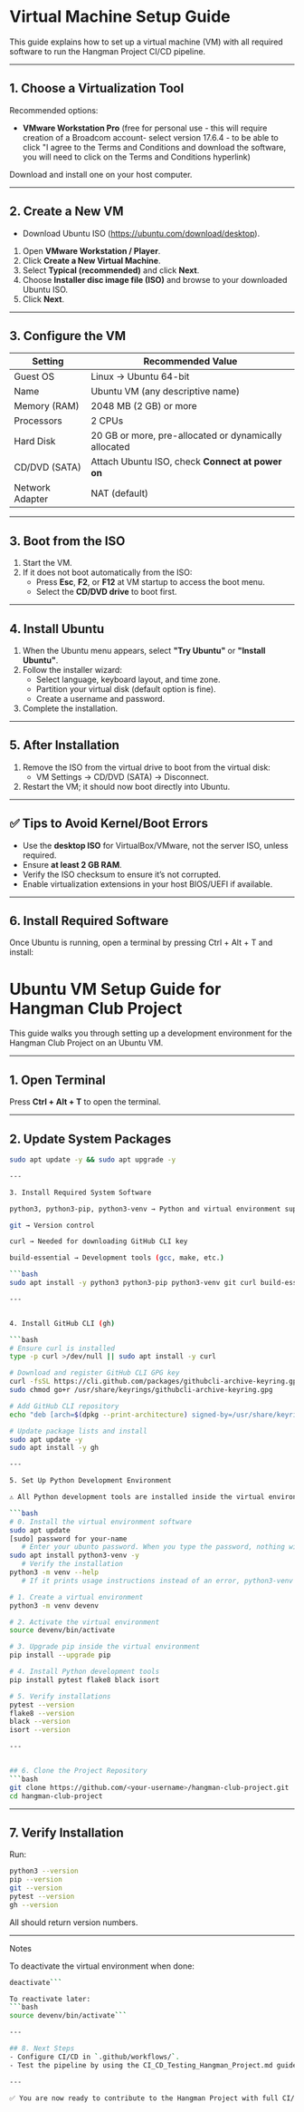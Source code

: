# Virtual Machine Setup Guide

This guide explains how to set up a virtual machine (VM) with all required software to run the Hangman Project CI/CD pipeline.

---

## 1. Choose a Virtualization Tool
Recommended options:

- **VMware Workstation Pro** (free for personal use - this will require creation of a Broadcom account- select version 17.6.4 - to be able to click "I agree to the Terms and Conditions and download the software, you will need to click on the Terms and Conditions hyperlink)

Download and install one on your host computer.

---

  ## 2. Create a New VM
- Download Ubuntu ISO (https://ubuntu.com/download/desktop).
1. Open **VMware Workstation / Player**.
2. Click **Create a New Virtual Machine**.
3. Select **Typical (recommended)** and click **Next**.
4. Choose **Installer disc image file (ISO)** and browse to your downloaded Ubuntu ISO.
5. Click **Next**.

---

## 3. Configure the VM

| Setting | Recommended Value |
|---------|-----------------|
| Guest OS | Linux → Ubuntu 64-bit |
| Name | Ubuntu VM (any descriptive name) |
| Memory (RAM) | 2048 MB (2 GB) or more |
| Processors | 2 CPUs |
| Hard Disk | 20 GB or more, pre-allocated or dynamically allocated |
| CD/DVD (SATA) | Attach Ubuntu ISO, check **Connect at power on** |
| Network Adapter | NAT (default) |

---


## 3. Boot from the ISO

1. Start the VM.
2. If it does not boot automatically from the ISO:
   - Press **Esc**, **F2**, or **F12** at VM startup to access the boot menu.
   - Select the **CD/DVD drive** to boot first.

---
## 4. Install Ubuntu

1. When the Ubuntu menu appears, select **"Try Ubuntu"** or **"Install Ubuntu"**.
2. Follow the installer wizard:
   - Select language, keyboard layout, and time zone.
   - Partition your virtual disk (default option is fine).
   - Create a username and password.
3. Complete the installation.

---

## 5. After Installation

1. Remove the ISO from the virtual drive to boot from the virtual disk:
   - VM Settings → CD/DVD (SATA) → Disconnect.
2. Restart the VM; it should now boot directly into Ubuntu.

---

## ✅ Tips to Avoid Kernel/Boot Errors

- Use the **desktop ISO** for VirtualBox/VMware, not the server ISO, unless required.
- Ensure **at least 2 GB RAM**.
- Verify the ISO checksum to ensure it’s not corrupted.
- Enable virtualization extensions in your host BIOS/UEFI if available.

---

## 6. Install Required Software
Once Ubuntu is running, open a terminal by pressing Ctrl + Alt + T and install:

# Ubuntu VM Setup Guide for Hangman Club Project

This guide walks you through setting up a development environment for the Hangman Club Project on an Ubuntu VM.

---

## 1. Open Terminal

Press **Ctrl + Alt + T** to open the terminal.

---

## 2. Update System Packages

```bash
sudo apt update -y && sudo apt upgrade -y

---

3. Install Required System Software

python3, python3-pip, python3-venv → Python and virtual environment support

git → Version control

curl → Needed for downloading GitHub CLI key

build-essential → Development tools (gcc, make, etc.)

```bash
sudo apt install -y python3 python3-pip python3-venv git curl build-essential

---


4. Install GitHub CLI (gh)

```bash
# Ensure curl is installed
type -p curl >/dev/null || sudo apt install -y curl

# Download and register GitHub CLI GPG key
curl -fsSL https://cli.github.com/packages/githubcli-archive-keyring.gpg | sudo dd of=/usr/share/keyrings/githubcli-archive-keyring.gpg
sudo chmod go+r /usr/share/keyrings/githubcli-archive-keyring.gpg

# Add GitHub CLI repository
echo "deb [arch=$(dpkg --print-architecture) signed-by=/usr/share/keyrings/githubcli-archive-keyring.gpg] https://cli.github.com/packages stable main" | sudo tee /etc/apt/sources.list.d/github-cli.list > /dev/null

# Update package lists and install
sudo apt update -y
sudo apt install -y gh

---

5. Set Up Python Development Environment

⚠️ All Python development tools are installed inside the virtual environment, avoiding conflicts with system Python.

```bash
# 0. Install the virtual environment software
sudo apt update
[sudo] password for your-name
   # Enter your ubunto password. When you type the password, nothing will appear on the screen (not even asterisks). This is normal - just type it carefully and press enter.
sudo apt install python3-venv -y
   # Verify the installation
python3 -m venv --help
   # If it prints usage instructions instead of an error, python3-venv is installed correctly

# 1. Create a virtual environment
python3 -m venv devenv

# 2. Activate the virtual environment
source devenv/bin/activate

# 3. Upgrade pip inside the virtual environment
pip install --upgrade pip

# 4. Install Python development tools
pip install pytest flake8 black isort

# 5. Verify installations
pytest --version
flake8 --version
black --version
isort --version

---


## 6. Clone the Project Repository
```bash
git clone https://github.com/<your-username>/hangman-club-project.git
cd hangman-club-project
```

---

## 7. Verify Installation
Run:
```bash
python3 --version
pip --version
git --version
pytest --version
gh --version
```

All should return version numbers.

---

Notes

To deactivate the virtual environment when done:
```bash
deactivate```

To reactivate later:
```bash
source devenv/bin/activate```

---

## 8. Next Steps
- Configure CI/CD in `.github/workflows/`.
- Test the pipeline by using the CI_CD_Testing_Hangman_Project.md guide

---

✅ You are now ready to contribute to the Hangman Project with full CI/CD support!

